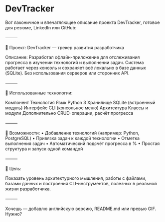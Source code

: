 # DevTracker
Вот лаконичное и впечатляющее описание проекта DevTracker, готовое для резюме, LinkedIn или GitHub:

⸻

🧠 Проект: DevTracker — трекер развития разработчика

Описание:
Разработал офлайн-приложение для отслеживания прогресса в изучении технологий и выполнении задач. Система работает через консоль и сохраняет всё локально в базе данных (SQLite). Без использования серверов или сторонних API.

⸻

🔧 Использованные технологии:

Компонент	Технология
Язык	Python 3
Хранилище	SQLite (встроенный модуль)
Интерфейс	CLI (консольное меню)
Архитектура	Классы и модули
Дополнительно	CRUD-операции, расчёт прогресса



⸻

📁 Возможности:
	•	Добавление технологий (например: Python, PostgreSQL)
	•	Привязка задач к каждой технологии
	•	Отметка выполнения задач
	•	Автоматический подсчёт прогресса в %
	•	Простая структура и запуск одной командой

⸻

🧠 Цель:

Показать уровень архитектурного мышления, работы с файлами, базами данных и построения CLI-инструментов, полезных в реальной жизни разработчика.

⸻

Хочешь — добавлю английскую версию, README.md или превью GIF. Нужно?

